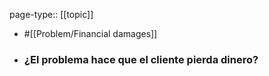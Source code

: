 page-type:: [[topic]]

- #[[Problem/Financial damages]]

- ### ¿El problema hace que el cliente pierda dinero?



